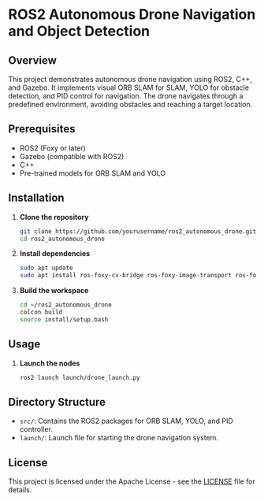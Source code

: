 # ROS2 Autonomous Drone Navigation and Object Detection

## Overview

This project demonstrates autonomous drone navigation using ROS2, C++, and Gazebo. It implements visual ORB SLAM for SLAM, YOLO for obstacle detection, and PID control for navigation. The drone navigates through a predefined environment, avoiding obstacles and reaching a target location.

## Prerequisites

- ROS2 (Foxy or later)
- Gazebo (compatible with ROS2)
- C++
- Pre-trained models for ORB SLAM and YOLO

## Installation

1. **Clone the repository**

    ```bash
    git clone https://github.com/yourusername/ros2_autonomous_drone.git
    cd ros2_autonomous_drone
    ```

2. **Install dependencies**

    ```bash
    sudo apt update
    sudo apt install ros-foxy-cv-bridge ros-foxy-image-transport ros-foxy-vision-msgs libopencv-dev
    ```

3. **Build the workspace**

    ```bash
    cd ~/ros2_autonomous_drone
    colcon build
    source install/setup.bash
    ```

## Usage

1. **Launch the nodes**

    ```bash
    ros2 launch launch/drone_launch.py
    ```

## Directory Structure

- `src/`: Contains the ROS2 packages for ORB SLAM, YOLO, and PID controller.
- `launch/`: Launch file for starting the drone navigation system.

## License

This project is licensed under the Apache License - see the [LICENSE](LICENSE) file for details.

